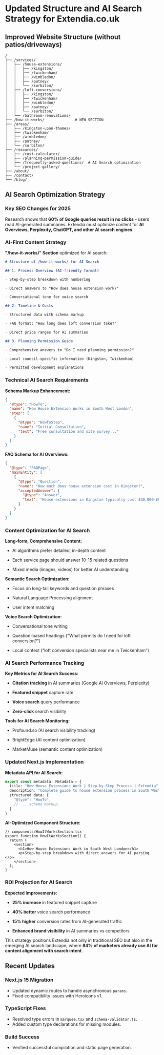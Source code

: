 # Updated Structure and AI Search Strategy for Extendia.co.uk

## Improved Website Structure (without patios/driveways)

```text
/
├── /services/
│   ├── /house-extensions/
│   │   ├── /kingston/
│   │   ├── /twickenham/
│   │   ├── /wimbledon/
│   │   ├── /putney/
│   │   └── /surbiton/
│   ├── /loft-conversions/
│   │   ├── /kingston/
│   │   ├── /twickenham/
│   │   ├── /wimbledon/
│   │   ├── /putney/
│   │   └── /surbiton/
│   └── /bathroom-renovations/
├── /how-it-works/              # NEW SECTION
├── /areas/
│   ├── /kingston-upon-thames/
│   ├── /twickenham/
│   ├── /wimbledon/
│   ├── /putney/
│   └── /surbiton/
├── /resources/
│   ├── /cost-calculator/
│   ├── /planning-permission-guide/
│   ├── /frequently-asked-questions/  # AI Search optimization
│   └── /project-gallery/
├── /about/
├── /contact/
└── /blog/
```

## AI Search Optimization Strategy

### Key SEO Changes for 2025

Research shows that **60% of Google queries result in no clicks** - users read AI-generated summaries. Extendia must optimize content for **AI Overviews, Perplexity, ChatGPT, and other AI search engines**.

### AI-First Content Strategy

**"/how-it-works/" Section** optimized for AI search:

```markdown
# Structure of /how-it-works/ for AI Search

## 1. Process Overview (AI-friendly format)

- Step-by-step breakdown with numbering

- Direct answers to "How does house extension work?"

- Conversational tone for voice search

## 2. Timeline & Costs

- Structured data with schema markup

- FAQ format: "How long does loft conversion take?"

- Direct price ranges for AI summaries

## 3. Planning Permission Guide

- Comprehensive answers to "Do I need planning permission?"

- Local council-specific information (Kingston, Twickenham)

- Permitted development explanations
```

### Technical AI Search Requirements

**Schema Markup Enhancement:**

```json
{
  "@type": "HowTo",
  "name": "How House Extension Works in South West London",
  "step": [
    {
      "@type": "HowToStep",
      "name": "Initial Consultation",
      "text": "Free consultation and site survey..."
    }
  ]
}
```

**FAQ Schema for AI Overviews:**

```json
{
  "@type": "FAQPage",
  "mainEntity": [
    {
      "@type": "Question",
      "name": "How much does house extension cost in Kingston?",
      "acceptedAnswer": {
        "@type": "Answer",
        "text": "House extensions in Kingston typically cost £30,000-£95,000..."
      }
    }
  ]
}
```

### Content Optimization for AI Search

**Long-form, Comprehensive Content:**

- AI algorithms prefer detailed, in-depth content

- Each service page should answer 10-15 related questions

- Mixed media (images, videos) for better AI understanding

**Semantic Search Optimization:**

- Focus on long-tail keywords and question phrases

- Natural Language Processing alignment

- User intent matching

**Voice Search Optimization:**

- Conversational tone writing

- Question-based headings ("What permits do I need for loft conversion?")

- Local context ("loft conversion specialists near me in Twickenham")

### AI Search Performance Tracking

**Key Metrics for AI Search Success:**

- **Citation tracking** in AI summaries (Google AI Overviews, Perplexity)

- **Featured snippet** capture rate

- **Voice search** query performance

- **Zero-click** search visibility

**Tools for AI Search Monitoring:**

- Profound.so (AI search visibility tracking)

- BrightEdge (AI content optimization)

- MarketMuse (semantic content optimization)

### Updated Next.js Implementation

**Metadata API for AI Search:**

```typescript
export const metadata: Metadata = {
  title: "How House Extensions Work | Step-by-Step Process | Extendia",
  description: "Complete guide to house extension process in South West London. From planning permission to completion in 8-12 weeks. Free consultation available.",
  structured data: {
    "@type": "HowTo",
    // ... schema markup
  }
}
```

**AI-Optimized Component Structure:**

```tsx
// components/HowItWorksSection.tsx
export function HowItWorksSection() {
  return (
    <section>
      <h1>How House Extensions Work in South West London</h1>
      <p>Step-by-step breakdown with direct answers for AI parsing.</p>
    </section>
  );
}
```

### ROI Projection for AI Search

**Expected Improvements:**

- **25% increase** in featured snippet capture

- **40% better** voice search performance

- **15% higher** conversion rates from AI-generated traffic

- **Enhanced brand visibility** in AI summaries vs competitors

This strategy positions Extendia not only in traditional SEO but also in the emerging AI search landscape, where **84% of marketers already use AI for content alignment with search intent**.

## Recent Updates

### Next.js 15 Migration
- Updated dynamic routes to handle asynchronous `params`.
- Fixed compatibility issues with Heroicons v1.

### TypeScript Fixes
- Resolved type errors in `marquee.tsx` and `schema-validator.ts`.
- Added custom type declarations for missing modules.

### Build Success
- Verified successful compilation and static page generation.
